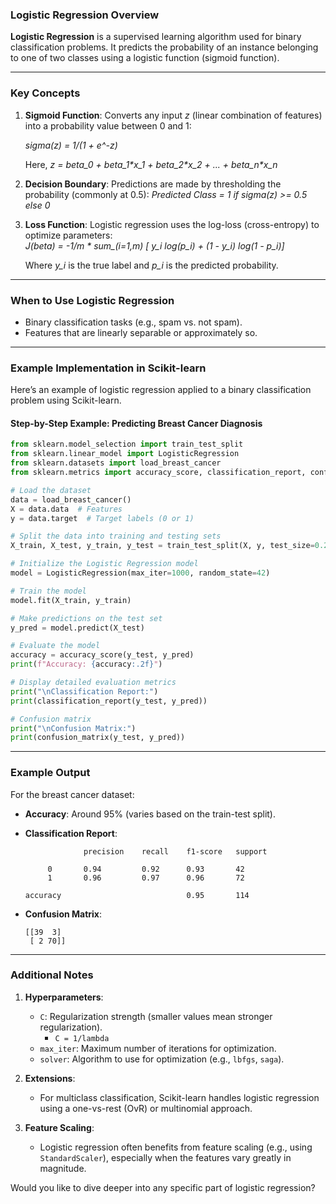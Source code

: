 ### Logistic Regression Overview

**Logistic Regression** is a supervised learning algorithm used for binary classification problems. It predicts the probability of an instance belonging to one of two classes using a logistic function (sigmoid function).

---

### Key Concepts

1. **Sigmoid Function**: Converts any input *z* (linear combination of features) into a probability value between 0 and 1:
   
   *sigma(z) = 1/(1 + e^-z)*
   
   Here, *z = beta_0 + beta_1\*x_1 + beta_2\*x_2 + ... + beta_n\*x_n*

2. **Decision Boundary**: Predictions are made by thresholding the probability (commonly at 0.5):
   *Predicted Class = 1 if sigma(z) >= 0.5 else 0*

3. **Loss Function**: Logistic regression uses the log-loss (cross-entropy) to optimize parameters:  
   *J(beta) = -1/m \* sum_(i=1,m) [ y_i log(p_i) + (1 - y_i) log(1 - p_i)]*
   
   Where *y_i* is the true label and *p_i* is the predicted probability.

---

### When to Use Logistic Regression

- Binary classification tasks (e.g., spam vs. not spam).
- Features that are linearly separable or approximately so.

---

### Example Implementation in Scikit-learn

Here’s an example of logistic regression applied to a binary classification problem using Scikit-learn.

#### Step-by-Step Example: Predicting Breast Cancer Diagnosis

```python
from sklearn.model_selection import train_test_split
from sklearn.linear_model import LogisticRegression
from sklearn.datasets import load_breast_cancer
from sklearn.metrics import accuracy_score, classification_report, confusion_matrix

# Load the dataset
data = load_breast_cancer()
X = data.data  # Features
y = data.target  # Target labels (0 or 1)

# Split the data into training and testing sets
X_train, X_test, y_train, y_test = train_test_split(X, y, test_size=0.2, random_state=42)

# Initialize the Logistic Regression model
model = LogisticRegression(max_iter=1000, random_state=42)

# Train the model
model.fit(X_train, y_train)

# Make predictions on the test set
y_pred = model.predict(X_test)

# Evaluate the model
accuracy = accuracy_score(y_test, y_pred)
print(f"Accuracy: {accuracy:.2f}")

# Display detailed evaluation metrics
print("\nClassification Report:")
print(classification_report(y_test, y_pred))

# Confusion matrix
print("\nConfusion Matrix:")
print(confusion_matrix(y_test, y_pred))
```

---

### Example Output

For the breast cancer dataset:

- **Accuracy**: Around 95% (varies based on the train-test split).
- **Classification Report**:
  ```
               precision    recall    f1-score   support

       0       0.94         0.92      0.93       42
       1       0.96         0.97      0.96       72

  accuracy                            0.95       114
  ```

- **Confusion Matrix**:
  ```
  [[39  3]
   [ 2 70]]
  ```

---

### Additional Notes

1. **Hyperparameters**:
   - `C`: Regularization strength (smaller values mean stronger regularization).
     - `C = 1/lambda`
   - `max_iter`: Maximum number of iterations for optimization.
   - `solver`: Algorithm to use for optimization (e.g., `lbfgs`, `saga`).

2. **Extensions**:
   - For multiclass classification, Scikit-learn handles logistic regression using a one-vs-rest (OvR) or multinomial approach.

3. **Feature Scaling**:
   - Logistic regression often benefits from feature scaling (e.g., using `StandardScaler`), especially when the features vary greatly in magnitude.

Would you like to dive deeper into any specific part of logistic regression?